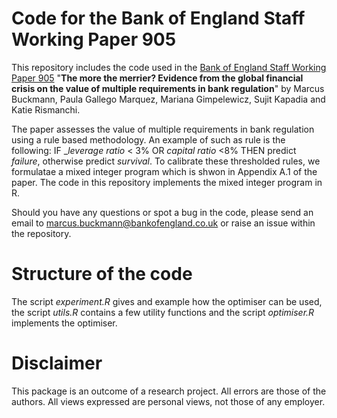 # Code for the Bank of England Staff Working Paper 905

This repository includes the code used in the [Bank of England Staff Working Paper 905](http://www.bankofengland.co.uk/working-paper/2021/XXX) "__The more the merrier? Evidence from the global financial crisis on the value of multiple requirements in bank regulation__" by Marcus Buckmann, Paula Gallego Marquez, Mariana Gimpelewicz, Sujit Kapadia and Katie Rismanchi. 

The paper assesses the value of multiple requirements in bank regulation using a rule based methodology. An example of such as rule is the following: 
IF __leverage ratio_ < 3% OR _capital ratio_ <8% THEN predict _failure_, otherwise predict _survival_. To calibrate these thresholded rules, we formulatae a mixed integer program which is shwon in Appendix A.1 of the paper. The code in this repository implements the mixed integer program in R.

Should you have any questions or spot a bug in the code, please send an email to marcus.buckmann@bankofengland.co.uk or raise an issue within the repository.

# Structure of the code

The script _experiment.R_ gives and example how the optimiser can be used, the script _utils.R_ contains a few utility functions and the script _optimiser.R_ implements the optimiser. 


# Disclaimer
This package is an outcome of a research project. All errors are those of the authors. All views expressed are personal views, not those of any employer.

